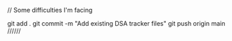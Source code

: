 // Some difficulties I'm facing

git add .
git commit -m "Add existing DSA tracker files"
git push origin main
//////
